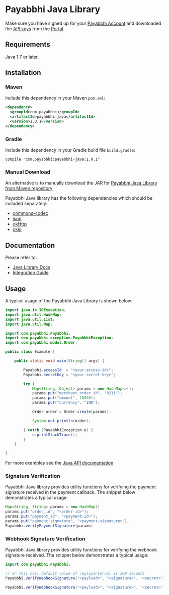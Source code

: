 # Payabbhi Java Library
Make sure you have signed up for your [Payabbhi Account](https://payabbhi.com/docs/account) and downloaded the [API keys](https://payabbhi.com/docs/account/#api-keys) from the [Portal](https://payabbhi.com/portal).


## Requirements
Java 1.7 or later.

## Installation

### Maven
Include this dependency in your Maven `pom.xml`:

```xml
<dependency>
  <groupId>com.payabbhi</groupId>
  <artifactId>payabbhi-java</artifactId>
  <version>1.0.1</version>
</dependency>
```

### Gradle

Include this dependency in your Gradle build file `build.gradle`:

```
compile "com.payabbhi:payabbhi-java:1.0.1"
```

### Manual Download

An alternative is to manually download the JAR for [Payabbhi Java Library from Maven repository](http://central.maven.org/maven2/com/payabbhi/payabbhi-java/1.0.1/payabbhi-java-1.0.1.jar)

Payabbhi Java library has the following dependencies which should be included separately:
* [commons-codec](http://central.maven.org/maven2/commons-codec/commons-codec/1.11/commons-codec-1.11.jar)
* [json](http://central.maven.org/maven2/org/json/json/20180130/json-20180130.jar)
* [okHttp](http://central.maven.org/maven2/com/squareup/okhttp3/okhttp/3.10.0/okhttp-3.10.0.jar)
* [okio](http://central.maven.org/maven2/com/squareup/okio/okio/1.14.0/okio-1.14.0.jar)



## Documentation

Please refer to:
- [Java Library Docs](https://payabbhi.com/docs/api/?java)
- [Integration Guide](https://payabbhi.com/docs/integration)


## Usage

A typical usage of the Payabbhi Java Library is shown below:

```java
import java.io.IOException;
import java.util.HashMap;
import java.util.List;
import java.util.Map;

import com.payabbhi.Payabbhi;
import com.payabbhi.exception.PayabbhiException;
import com.payabbhi.model.Order;

public class Example {

	public static void main(String[] args) {

		Payabbhi.accessId  = "<your-access-id>";
		Payabbhi.secretKey = "<your-secret-key>";

		try {
			Map<String, Object> params = new HashMap<>();
			params.put("merchant_order_id", "0211");
			params.put("amount", 10000);
			params.put("currency", "INR");

			Order order = Order.create(params);

			System.out.println(order);

		} catch (PayabbhiException e) {
			e.printStackTrace();
		}
	}

}
```

For more examples see the [Java API documentation](https://payabbhi.com/docs/api/?java)

### Signature Verification
Payabbhi Java library provides utility functions for verifying the payment signature received in the payment callback. The snippet below demonstrates a typical usage:

```java
Map<String, String> params = new HashMap()
params.put("order_id", "<order-id>");
params.put("payment_id", "<payment-id>");
params.put("payment_signature", "<payment-signature>");
Payabbhi.verifyPaymentSignature(params)
```

### Webhook Signature Verification
Payabbhi Java library provides utility functions for verifying the webhook signature received. The snippet below demonstrates a typical usage:

```java
import com.payabbhi.Payabbhi;

// In this call default value of replayInterval is 300 seconds
Payabbhi.verifyWebhookSignature("<payload>", "<signature>", "<secret>");

Payabbhi.verifyWebhookSignature("<payload>", "<signature>", "<secret>", <replayInterval>);
```
